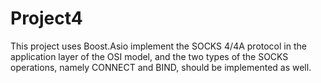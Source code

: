# Project4
This project uses Boost.Asio implement the SOCKS 4/4A protocol in the application layer of the OSI model, and the two types of the SOCKS operations, namely CONNECT and BIND, should be implemented as well.

